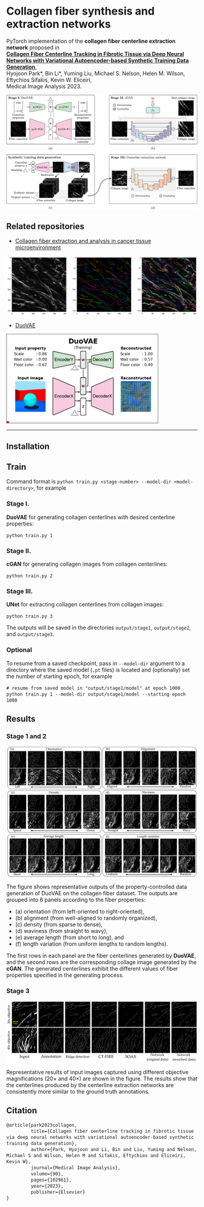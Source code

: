 # Collagen fiber synthesis and extraction networks

PyTorch implementation of the **collagen fiber centerline extraction network** proposed in\
[**Collagen Fiber Centerline Tracking in Fibrotic Tissue via Deep Neural Networks with Variational Autoencoder-based Synthetic Training Data Generation**](https://www.sciencedirect.com/science/article/pii/S1361841523002219),\
Hyojoon Park*, Bin Li*, Yuming Liu, Michael S. Nelson, Helen M. Wilson, Eftychios Sifakis, Kevin W. Eliceiri, \
Medical Image Analysis 2023.

![figure](/etc/figures/pipeline.png)

## Related repositories
* [Collagen fiber extraction and analysis in cancer tissue microenvironment](https://github.com/uw-loci/collagen-fiber-metrics)

 <div align="left">
  <img src="https://github.com/uw-loci/collagen-fiber-metrics/raw/master/thumbnails/output.png" width="800px" />
</div>

* [DuoVAE](https://github.com/hjoonpark/duovae)

<div align="left">
  <img src="https://github.com/hjoonpark/DuoVAE/blob/main/etc/figures/duovae_all_loop.gif" width="400px" />
</div>

---

## Installation

## Train

Command format is `python train.py <stage-number> --model-dir <model-directory>`, for example

### Stage I.
**DuoVAE** for generating collagen centerlines with desired centerline properties:

    python train.py 1

### Stage II.
**cGAN** for generating collagen images from collagen centerlines:

    python train.py 2

### Stage III.

**UNet** for extracting collagen centerlines from collagen images:

    python train.py 3

The outputs will be saved in the directories `output/stage1`, `output/stage2`, and `output/stage3`.

### Optional
To resume from a saved checkpoint, pass in `--model-dir` argument to a directory where the saved model (`.pt` files) is located and (optionally) set the number of starting epoch, for example

    # resume from saved model in "output/stage1/model" at epoch 1000
    python train.py 1 --model-dir output/stage1/model --starting-epoch 1000

## Results

### Stage 1 and 2

![figure](/etc/figures/result_stage1_stage2.png)

The figure shows representative outputs of the property-controlled data generation of DuoVAE on the collagen fiber dataset. The outputs are grouped into 6 panels according to the fiber properties: 

- (a) orientation (from left-oriented to right-oriented), 
- (b) alignment (from well-aligned to randomly organized), 
- (c) density (from sparse to dense), 
- (d) waviness (from straight to wavy), 
- (e) average length (from short to long), and 
- (f) length variation (from uniform lengths to random lengths). 

The first rows in each panel are the fiber centerlines generated by **DuoVAE**, and the second rows are the corresponding collage image generated by the **cGAN**. The generated centerlines exhibit the different values of fiber properties specified in the generating process.

### Stage 3

![figure](/etc/figures/result_stage3.png)

Representative results of input images captured using different objective magnifications (20× and 40×) are shown in the figure. The results show that the centerlines produced by the centerline extraction networks are consistently more similar to the ground truth annotations.

## Citation

    @article{park2023collagen,
             title={Collagen fiber centerline tracking in fibrotic tissue via deep neural networks with variational autoencoder-based synthetic training data generation},
             author={Park, Hyojoon and Li, Bin and Liu, Yuming and Nelson, Michael S and Wilson, Helen M and Sifakis, Eftychios and Eliceiri, Kevin W},
             journal={Medical Image Analysis},
             volume={90},
             pages={102961},
             year={2023},
             publisher={Elsevier}
    }
